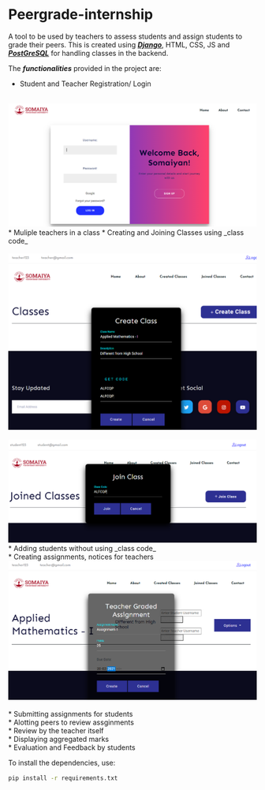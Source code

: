 # Peergrade-internship

A tool to be used by teachers to assess students and assign students to grade their peers. This is created using <a href = "https://docs.djangoproject.com/en/3.1/"> ***Django***</a>, HTML, CSS, JS and <a href = "https://www.postgresql.org/"> ***PostGreSQL***</a> for handling classes in the backend. 

The ***functionalities*** provided in the project are:
* Student and Teacher Registration/ Login
<br>
<img src = "Snapshots/Capture.PNG" ><br>
* Muliple teachers in a class
* Creating and Joining Classes using _class code_<br><br>
<img src = "Snapshots/teacher.PNG" ><br><br>
<img src = "Snapshots/student1.PNG" ><br>
* Adding students without using _class code_<br>
* Creating assignments, notices for teachers
<img src = "Snapshots/teacher3.PNG" ><br><br>
* Submitting assignments for students<br>
* Alotting peers to review assginments<br>
* Review by the teacher itself<br>
* Displaying aggregated marks<br>
* Evaluation and Feedback by students

To install the dependencies, use:
```bash
pip install -r requirements.txt
```
